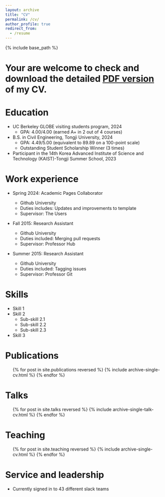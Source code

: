 ```yaml
---
layout: archive
title: "CV"
permalink: /cv/
author_profile: true
redirect_from:
  - /resume
---
```


{% include base_path %}

Your are welcome to check and download the detailed [PDF version](../assets/RunzeGu_CV.pdf) of my CV.
======

Education
======
* UC Berkeley GLOBE visiting students program, 2024
  * GPA: 4.00/4.00 (earned A+ in 2 out of 4 courses)
* B.S. in Civil Engineering, Tongji University, 2024
  * GPA: 4.49/5.00 (equivalent to 89.89 on a 100-point scale)
  * Outstanding Student Scholarship Winner (3 times)
* Participant in the 14th Korea Advanced Institute of Science and Technology (KAIST)-Tongji Summer School, 2023



Work experience
======
* Spring 2024: Academic Pages Collaborator
  * Github University
  * Duties includes: Updates and improvements to template
  * Supervisor: The Users

* Fall 2015: Research Assistant
  * Github University
  * Duties included: Merging pull requests
  * Supervisor: Professor Hub

* Summer 2015: Research Assistant
  * Github University
  * Duties included: Tagging issues
  * Supervisor: Professor Git
  
Skills
======
* Skill 1
* Skill 2
  * Sub-skill 2.1
  * Sub-skill 2.2
  * Sub-skill 2.3
* Skill 3

Publications
======
  <ul>{% for post in site.publications reversed %}
    {% include archive-single-cv.html %}
  {% endfor %}</ul>
  
Talks
======
  <ul>{% for post in site.talks reversed %}
    {% include archive-single-talk-cv.html  %}
  {% endfor %}</ul>
  
Teaching
======
  <ul>{% for post in site.teaching reversed %}
    {% include archive-single-cv.html %}
  {% endfor %}</ul>
  
Service and leadership
======
* Currently signed in to 43 different slack teams
